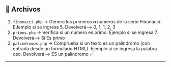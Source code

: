 ## 📂 Archivos
1. `fibonacci.php` → Genera los primeros **n** números de la serie Fibonacci.
   EJemplo si se ingresa 5. Devolverá--> 0, 1, 1, 2, 3
3. `primos.php` → Verifica si un número es primo.
   Ejemplo si se ingresa 7. Devolverá--> Sí Es primo 
5. `palindromos.php` → Comprueba si un texto es un palíndromo (con entrada desde un formulario HTML).
   Ejemplo si se ingresa la palabra oso. Devolverá--> ES un palíndromo ✅

---
